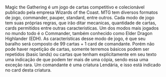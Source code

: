 Magic the Gathering é um jogo de cartas competitivo e colecionável publicado pela empresa Wizards of the Coast.
MTG tem diversos formatos de jogo, commander, pauper, standard, entre outros.
Cada modo de jogo tem suas próprias regras, que irão ditar mecanicas, quantidade de cartas, cards permitidos entre outras caracteristicas.
Um dos modos mais jogados no mundo todo é o Commander, também conhecido como Elder Dragon Highlander (EDH).
As características desse modo de jogo, é que seu baralho será composto de 99 cartas + 1 card de comandante. Porém não pode haver repetição de cartas, somente terremos básicos podem ser repetidos (basic lands) ou cartas que tenham explicitamente em seu texto uma indicação de que podem ter mais de uma cópia, sendo essa uma exceção rara.
Um comandante é uma criatura Lendária, e isso está indicado no card desta criatura.
